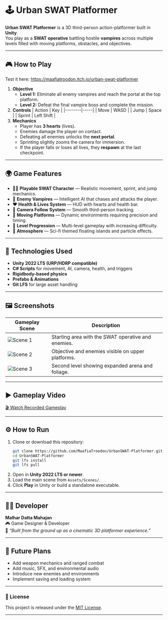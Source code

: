 # 🕹️ Urban SWAT Platformer

**Urban SWAT Platformer** is a 3D third-person action-platformer built in **Unity**.  
You play as a **SWAT operative** battling hostile **vampires** across multiple levels filled with moving platforms, obstacles, and objectives.

---

## 🎮 How to Play

Test it here: https://maafiatroodon.itch.io/urban-swat-platformer

1. **Objective**
   - **Level 1:** Eliminate all enemy vampires and reach the portal at the top platform.
   - **Level 2:** Defeat the final vampire boss and complete the mission.
2. **Controls**
   | Action | Key |
   |--------|-----|
   | Move | WASD |
   | Jump | Space |
   | Sprint | Left Shift |
3. **Mechanics**
   - Player has **3 hearts** (lives).
   - Enemies damage the player on contact.
   - Defeating all enemies unlocks the **next portal**.
   - Sprinting slightly zooms the camera for immersion.
   - If the player falls or loses all lives, they **respawn** at the last checkpoint.

---

## 🌍 Game Features

- 🧍‍♂️ **Playable SWAT Character** — Realistic movement, sprint, and jump mechanics.  
- 🧛 **Enemy Vampires** — Intelligent AI that chases and attacks the player.  
- ❤️ **Health & Lives System** — HUD with hearts and health bar.  
- 🎥 **Camera Follow System** — Smooth third-person tracking.  
- 🧱 **Moving Platforms** — Dynamic environments requiring precision and timing.  
- 🔄 **Level Progression** — Multi-level gameplay with increasing difficulty.  
- 🌌 **Atmosphere** — Sci-fi themed floating islands and particle effects.  

---

## 🧩 Technologies Used
- **Unity 2022 LTS (URP/HDRP compatible)**
- **C# Scripts** for movement, AI, camera, health, and triggers
- **Rigidbody-based physics**
- **Prefabs & Animations**
- **Git LFS** for large asset handling

---

## 🖼️ Screenshots

| Gameplay Scene | Description |
|----------------|--------------|
| ![Scene 1](https://github.com/MaafiaTroodon/UrbanSWAT-Platformer/blob/main/images/game%20scene%201.png?raw=true) | Starting area with the SWAT operative and enemies. |
| ![Scene 2](https://github.com/MaafiaTroodon/UrbanSWAT-Platformer/blob/main/images/game%20scene%202.png?raw=true) | Objective and enemies visible on upper platforms. |
| ![Scene 3](https://github.com/MaafiaTroodon/UrbanSWAT-Platformer/blob/main/images/game%20scene%203.png?raw=true) | Second level showing expanded arena and foliage. |

---

## ▶️ Gameplay Video

[🎬 Watch Recorded Gameplay](https://github.com/MaafiaTroodon/UrbanSWAT-Platformer/blob/main/images/recorded%20gameplay.mp4?raw=true)

---

## ⚙️ How to Run

1. Clone or download this repository:  
   ```bash
   git clone https://github.com/MaafiaTroodon/UrbanSWAT-Platformer.git
   cd UrbanSWAT-Platformer
   git lfs install
   git lfs pull
   ```
2. Open in **Unity 2022 LTS or newer**.
3. Load the main scene from `Assets/Scenes/`.
4. Click **Play** in Unity or build a standalone executable.

---

## 👨‍💻 Developer

**Malhar Datta Mahajan**  
🎮 Game Designer & Developer  
💬 *“Built from the ground up as a cinematic 3D platformer experience.”*

---

## 🏁 Future Plans
- Add weapon mechanics and ranged combat  
- Add music, SFX, and environmental audio  
- Introduce new enemies and environments  
- Implement saving and loading system  

---

### 📜 License
This project is released under the [MIT License](LICENSE).

---

